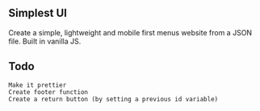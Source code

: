 ## Simplest UI

Create a simple, lightweight and mobile first menus website from a JSON file. Built in vanilla JS. 


## Todo
```
Make it prettier
Create footer function
Create a return button (by setting a previous id variable)
```